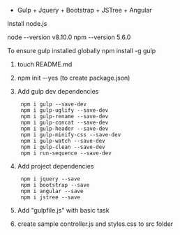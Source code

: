 * Gulp + Jquery + Bootstrap + JSTree + Angular

Install node.js

node --version v8.10.0
npm --version 5.6.0

To ensure gulp installed globally
npm install -g gulp

1. touch README.md
2. npm init --yes (to create package.json)
3. Add gulp dev dependencies

		npm i gulp --save-dev
		npm i gulp-uglify --save-dev
		npm i gulp-rename --save-dev
		npm i gulp-concat --save-dev
		npm i gulp-header --save-dev
		npm i gulp-minify-css --save-dev
		npm i gulp-watch --save-dev
		npm i gulp-clean --save-dev
		npm i run-sequence --save-dev

4. Add project dependencies

		npm i jquery --save
		npm i bootstrap --save
		npm i angular --save
		npm i jstree --save

5. Add "gulpfile.js" with basic task
6. create sample controller.js and styles.css to src folder